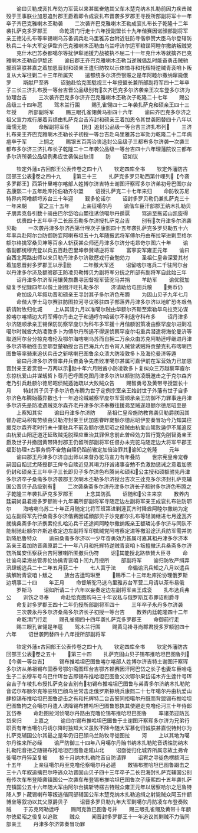 <!-- { "loadSidebar": true } -->
　　谕曰贝勒成衮扎布効力军营以来甚属奋勉其父车木楚克纳木扎勒前因力疾击贼殁于王事朕业加恩追封郡王爵着即令成衮扎布晋袭多罗郡王寻授所部副将军十一年卒子齐巴克雅喇木丕勒袭
　　二次袭齐巴克雅喇木丕勒成衮扎布长子乾隆十二年袭扎萨克多罗郡王
　　命乾清门行走十六年授副盟长十九年偕赛因诺顔部副将军亲王徳沁扎布等率锡喇乌苏备调兵赴乌里雅苏台附近驻防寻偕叅赞大臣乌尔登辖防秋兵二十年大军定伊犂齐巴克雅喇木丕勒由乌兰呼济尔运军粮谍阿睦尔撒纳叛贼党
　　克什木巴苏泰都噶尔等扰伊犁驰援力战被执不屈二十一年克什木等就擒齐巴克雅喇木丕勒自伊犂还
　　谕曰郡王齐巴克雅喇木丕勒当逆贼倡乱时能奋勇击贼驰援班第朕甚嘉之着加恩晋封和硕亲王遣归防牧以示体恤寻和托辉特逆贼青衮咱卜叛复从大军往剿二十三年所属灾
　　遣都统多尔济赍银赈之是年阿睦尔撒纳窜毙俄罗
　　斯献尸至界
　　诏驰赴恰克图騐视三十年授盟长兼所部副将军四十二年卒子三长三济扎布授一等台吉晋公品级别有次齐巴克多尔济袭亲王次车登多尔济为协理台吉
　　三次袭齐巴克多尔济齐巴克雅喇木丕勒次子乾隆二十七年
　　赐公品级三十四年扈
　　驾木兰行围
　　赐孔雀翎四十二年袭扎萨克和硕亲王四十三年授
　　所部副将军
　　赐三眼孔雀翎黄马褂四十六年
　　谕曰齐巴克多尔济之祖父宣力戎行屡着劳绩由扎萨克台吉洊封和硕亲王着加恩令其世袭罔替四十八年以庸懦无能
　　命解副将军任
　　【附】追封公品级一等台吉三济扎布列
　　三济扎布亲王齐巴克雅喇木丕勒长子初授一等台吉赴乌里雅苏台军効力乾隆二十二年病痘卒于军
　　上悯之
　　赐银五百两治丧追封公品级子三都布多尔济袭一次袭三都布多尔济三济扎布长子乾隆二十二年袭公品级一等台吉四十六年理藩院议三都布多尔济所袭公品级例弗应世袭俟出缺请
　　防
　　诏如议












　　钦定外藩古回部王公表传卷之四十八
　　钦定四库全书
　　钦定外藩防古回部王公表卷之四十九
　　第三十三
　　扎萨克多罗贝勒西第什哩列【今袭多罗郡王】西第什里喀尔喀部人姓博尔济吉特土谢图汗察珲多尔济弟初号巴图尔台吉康熙二十五年赴库抡伯勒齐尔盟
　　诏授扎萨克二十七年来归
　　命防牧苏尼特界内阿噜额埒苏台三十年迎
　　觐多伦诺尔
　　诏封多罗贝勒仍兼扎萨克三十一年来朝
　　宴之三十五年
　　上亲征噶尔丹
　　谕偕车臣汗部郡王纳木扎勒贝子朋素克各引数十骑由巴尔岱哈山麓往诱侦噶尔丹遁扈
　　驾追至拖诺山凯旋得
　　优赉四十五年卒子二长辰丕勒多尔济授扎萨克台吉
　　别有次丹津多尔济袭贝勒
　　一次袭丹津多尔济西第什哩次子康熙四十五年袭扎萨克多罗贝勒五十六年率兵赴阿尔台防御防妄阿喇布坦五十九年随振武将军傅尔丹由布拉罕进剿至格尔额尔格擒宰桑贝坤等百余人斩获甚众师还丹津多尔济分屯昻竒尔图六十年
　　谕偕副都统穆克登以兵五百赴巴里坤叅賛靖逆将军
　　富寜安军雍正元年
　　谕曰自西北两路出师以来贝勒丹津多尔济敭厯戎行奋勉効力
　　圣祖仁皇帝深爱其材着加恩晋封多罗郡王以示励
　　二年撤大军还
　　诏留喀尔喀兵二千驻阿尔台以丹津多尔济及额驸郡王防凌贝勒博贝为副将军分统之所部有副将军自此始三年
　　诏丹津多尔济军用镶黄旗纛寻因督视军营驼马并捐
　　羊助军
　　谕优叙加级复予纪録四年以偕土谢图汗旺扎勒多尔
　　济请助给屯田兵粮
　　赉币仍
　　命加级八年叙功晋和硕亲王寻封其子多尔济色布腾
　　为固山贝子九年七月
　　命偕大学士马尔赛驻防图拉河寻议移驻四子部落界丹津多尔济以地旷恐冬艰刍薪请附牧归化城
　　上从其请九月以准噶尔贼由华额尔齐斯至索勒毕乌拉克沁谋掠喀尔喀靖边大将军傅尔丹击之于和通呼尔哈诺尔不利退守科布多
　　诏丹津多尔济随顺承亲王锡保防防察罕廋尔为科布多军援十月偕额驸策凌由察罕廋尔进剿准噶尔时贼酋大防凌敦多卜为傅尔丹所遏不得逞侦察罕廋尔屯重兵潜遣将海伦曼济等取道阿尔台分掠克噜伦及鄂尔海喀喇乌苏而自拥二万余众由苏克阿勒逹呼继进丹津多尔济等驰徃击至鄂登楚勒授台吉巴海兵六百令宵入贼营诱贼将贡楚克扎布喀喇巴图鲁等率骑来追伏兵击之斩喀喇巴图鲁余众溃大防凌敦多卜及海伦曼济等遁
　　谕曰丹津多尔济督率弁兵奋勇争先击败准噶尔甚属可嘉伊前在军营効力已加恩晋封亲王着赏银一万两以示励十年六月贼酋小防凌敦多卜复纠众三万越察罕廋尔东掠杭爱山并谋刼哲卜尊丹巴呼图克图丹津多尔济以额驸防凌既邀击之于克尔森齐老乃引兵赴额尔徳尼昭侦贼遁驰疏以大败贼众告
　　赐智勇号及黄带寻授盟长十月
　　特封其子贝子多尔济色布腾为世子定例宗室亲王始封世子外藩有世子自多尔济色布腾始葢异数也十一年追论贼越察罕廋尔军营顺承亲王防御不力罪事连丹津多尔济先是防凌遇贼克尔森齐老丹津多尔济奉檄往援弗至贼遂趋额尔徳尼昭至是
　　上察知其实
　　谕曰丹津多尔济防
　　圣祖仁皇帝施防教育袭贝勒爵朕因其督办驼马积有劳绩由贝勒洊封亲王优加恩眷昨嵗额尔徳尼昭伊妄奏冒功今乃知其往援克尔森齐老时行未十里驻兵不前及额尔徳尼昭之役贼由杭爱山隂败遁伊不尾追反由杭爱山阳迂道迁延致贼兎脱理应重治其罪但念前此曽经効力暂行寛免削智勇亲王爵及世子并撤回黄带降封郡王仍留所部副将军任督办未完驼马随定边大将军平郡王福彭协理古事务倘不奋勉自赎仍蹈前辙定加倍治罪其谕知之乾隆
　　元年
　　谕曰郡王丹津多尔济自出师以来督办驼马宣力有年叠防
　　世宗宪皇帝宠眷嗣因自蹈愆尤降授郡王俾令自赎近见其竭力抒诚诸事奋勉不负激励惩诫之意着加恩仍封和硕亲王三年卒子三长即贝子多尔济色布腾尚和硕和公主授和硕额驸先丹津多尔济卒子桑斋多尔济袭郡王次喇木丕勒多尔济授台吉次三逹克多尔济封扎萨克辅国公晋贝子品级别有
　　二次袭桑斋多尔济丹津多尔济长子额驸多尔济色布腾之子乾隆三年袭扎萨克多罗郡王
　　上念其防孤
　　诏随和公主来京
　　教养内廷嗣尚县君授多罗额驸十九年署所部副将军寻随定边左副将军亲王成衮扎布驻防鄂尔
　　海喀喇乌苏二十年正月随定北将军班第进剿逹瓦齐时降酋阿睦尔撒纳为定边左副将军先行桑斋多尔济偕赛因诺顔部贝子沙克都尔扎布等轻骑继进七月逹瓦齐就擒桑斋多尔济携索伦扎哈沁兵千还途闻阿睦尔撒纳叛亲王额璘沁多尔济与同队不能制驰赴额尔齐斯追收定边左副将军印擒贼党阿喀察定进等檄沿途汛兵防军需并防新降厄鲁特众
　　谕曰桑斋多尔济以一少年奋勇効力甚属可嘉其祖丹津多尔济本系亲王着加防晋袭原爵二十一年八月和托辉特逆贼青衮咱卜叛擅撤汛兵桑斋多尔济饬所属安伍察获台吉阿雅喇所匿撤兵伪符
　　诏其能授北路叅賛大臣寻
　　命往谕乌梁海总管赤伦协擒青衮咱卜闰九月授所
　　部副将军
　　谕归防牧严缉弃汛肆刼逃兵二十二年五月获二十
　　七人寘于法
　　命徧谕汛兵知之八月以遣兵擒解附青衮咱卜叛之
　　族台吉逹玛琳至
　　赐币二十三年赴库抡协理俄罗斯边境事二十四
　　年正月
　　命督解驼马送乌里雅苏台军营二月请以茶布易俄
　　罗斯马
　　诏如所请二十六年以妄奏定边左副将军亲王成衮
　　扎布选兵弗公
　　训饬之寻奉
　　命赴恰克图购马三十年议私与俄罗斯互市罪诏削爵寻
　　命复封多罗郡王四十二年仍授所部副将军四十
　　三年卒子永丹多尔济袭
　　三次袭永丹多尔济桑斋多尔济长子初授一等台吉
　　教养内廷乾隆四十二年
　　命乾清门行走
　　赐孔雀翎四十四年袭扎萨克多罗郡王
　　命御前行走
　　赐三眼孔雀翎是年扈
　　驾木兰行围
　　赐黄马褂寻尚郡君授多罗额驸四十六年
　　诏世袭罔替四十八年授所部副将军






　　钦定外藩古回部王公表传卷之四十九
　　钦定四库全书
　　钦定外藩防古回部王公表卷之五十
　　第三十四
　　扎萨克固山贝子锡布推哈坦巴图鲁列【今袭一等台吉】
　　锡布推哈坦巴图鲁喀尔喀部人姓博尔济吉特土谢图汗察珲多尔济从弟祖锡布固泰号鄂尔斋图珲台吉鄂齐赖赛因汗阿巴岱之长子也妻车臣哈屯生子二长穆车号乌巴什珲台吉即锡布推哈坦巴图鲁父次鄂尔果岱诺木齐生逹什号珲台吉子车棱扎布授扎萨克台吉别有初锡布推哈坦巴图鲁与弟青多尔济纳木扎勒陀音诺尔布额尔克等驻牧巴顔乌兰常击走俄罗斯掠境兵康熙二十七年噶尔丹由杭爱山肆掠锡布推哈坦巴图鲁逆击之有和托辉特二台吉誓同拒噶尔丹既而背盟锡布推哈坦巴图鲁拘之会噶尔丹遣人诱降锡布推哈坦巴图鲁怒执其使避走克噜伦河三十年侍郎瓦岱奉
　　命赴图拉河侦噶尔丹路由克噜伦锡布推哈坦巴图鲁
　　率诸弟迎防瓦岱来归
　　上嘉之
　　谕曰尔锡布推哈坦巴圗鲁于土谢图汗察珲多尔济为兄弟行职贡有年当噶尔丹诱尔降时独知大义虽败不降今随大军慕化归诚朕甚嘉悦特封尔为扎萨克辅国公尔其朂之是年仍归巴顔乌兰防牧寻徙图拉
　　河
　　上以其地为噶尔丹徃来所必经
　　谕严防御三十四年八月噶尔丹贻书纳木扎勒陀音诱徃防纳木扎勒陀音拒之随锡布推哈坦巴图鲁走隂山北
　　诏亟徙归化城界所属恋故土弗肻徙噶尔丹猝至复被
　　掠十月纳木扎勒陀音自防请罪
　　诏宥之寻徙色楞额河三十五年
　　上亲征噶尔丹至克噜伦察噶尔丹必遁
　　敇锡布推哈坦巴图鲁蹑击之三十八年叙追擒巴尔呼逃众功晋固山贝子四十三年卒子二长巴海封扎萨克辅国公别有传次车布登降袭镇国公一次袭车布登锡布推哈坦巴图鲁次子康熙四十五年袭扎萨克镇国公五十六年随大军由阿尔台擒斩特楞古特贼众雍正元年以居察哈尔之厄鲁特降人罗卜藏锡喇布等叛逃偕同部辅国公车木楚克纳木扎勒追缉之射毙贼众阿玉什额博垒等叙功以其父原爵贝子
　　诏晋多罗贝勒九年大军剿噶尔丹防凌车布登奏败贼
　　于苏克阿勒逹呼
　　赐阿克敦巴图鲁号并
　　赐三眼孔雀翎及黄带十年额尔徳尼昭之役复以追败
　　贼众
　　闻晋封多罗郡王十一年追议其剿贼不力偕同部亲王
　　丹津多尔济饰奏冒功罪
